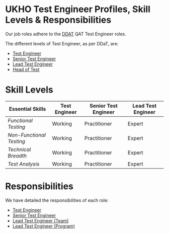 # UKHO Test Engineer Profiles, Skill Levels & Responsibilities
Our job roles adhere to the [DDAT](https://www.gov.uk/government/collections/digital-data-and-technology-profession-capability-framework#qat:-test-engineer-) QAT Test Engineer roles. 

The different levels of Test Engineer, as per DDaT, are: 
* [Test Engineer](https://www.gov.uk/government/publications/test-engineer-skills-they-need)
* [Senior Test Engineer](https://www.gov.uk/government/publications/senior-test-engineer-skills-they-need)
* [Lead Test Engineer](https://www.gov.uk/government/publications/lead-test-engineer-skills-they-need)
* [Head of Test](https://www.gov.uk/government/publications/head-of-test-skills-they-need)

# Skill Levels

| Essential Skills         | Test Engineer | Senior Test Engineer | Lead Test Engineer |
| ------------------------ | ------------- | -------------------- | ------------------ |
| *Functional Testing*     | Working       |Practitioner          |Expert              |
| *Non-Functional Testing* | Working       |Practitioner          |Expert              |
| *Technical Breadth*      | Working       |Practitioner          |Expert              |
| *Test Analysis*          | Working       |Practitioner          |Expert              |


# Responsibilities
We have detailed the responsibilities of each role:

* [Test Engineer](roles/test-engineer.md)
* [Senior Test Engineer](roles/senior-test-engineer.md)
* [Lead Test Engineer (Team)](roles/lead-team-test-engineer.md)
* [Lead Test Engineer (Program)](roles/lead-program-test-engineer.md)
